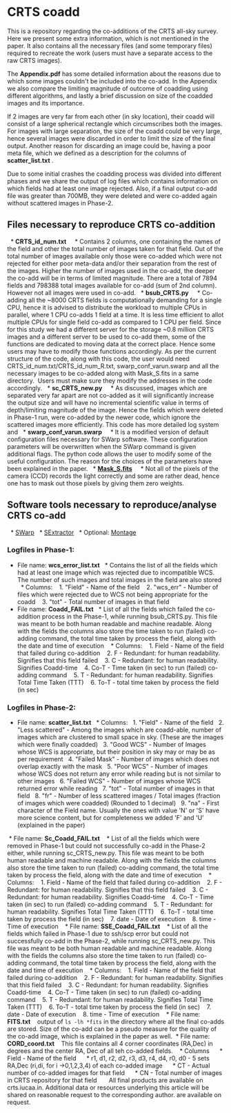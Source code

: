 # CRTS coadd 
This is a repository regarding the co-additions of the CRTS all-sky survey. 
Here we present some extra information, which is not mentioned in the paper. It also contains all the necessary files (and some temporary files) required to recreate the work (users must have a separate access to the raw CRTS images).

The **Appendix.pdf** has some detailed information about the reasons due to which some images couldn't be included into the co-add.
In the Appendix we also compare the limiting magnitude of outcome of coadding using different algorithms, and lastly a brief discussion on size of the coadded images and its importance. 

If 2 images are very far from each other (in sky location), their coadd will consist of a large spherical rectangle which circumscribes both the images. For images with large separation, the size of the coadd could be very large, hence several images were discarded in order to limit the size of the final output. Another reason for discarding an image could be, having a poor meta file, which we defined as a description for the columns of **scatter_list.txt** .  

Due to some initial crashes the coadding process was divided into different phases and we share the output of log files which contains information on which fields had at least one image rejected. Also, if a final output co-add file was greater than 700MB, they were deleted and were co-added again without scattered images in Phase-2.


## Files necessary to reproduce CRTS co-addition
  * **CRTS_id_num.txt**
    * Contains 2 columns, one containing the names of the field and other the total number of images taken for that field. Out of the total number of images available only those were co-added which were not rejected for either poor meta-data and/or their separation from the rest of the images. Higher the number of images used in the co-add, the deeper the co-add will be in terms of limited magnitude. There are a total of 7894 fields and 798388 total images available for co-add (sum of 2nd column). However not all images were used in co-add.
  * **bsub_CRTS.py**
    * Co-adding all the ~8000 CRTS fields is computationally demanding for a single CPU, hence it is advised to distribute the workload to multiple CPUs in parallel, where 1 CPU co-adds 1 field at a time. It is less time efficient to allot multiple CPUs for single field co-add as compared to 1 CPU per field. Since for this study we had a different server for the storage ~0.8 million CRTS images and a different server to be used to co-add them, some of the functions are dedicated to moving data at the correct place. Hence some users may have to modify those functions accordingly. As per the current structure of the code, along with this code, the user would need CRTS_id_num.txt/CRTS_id_num_R.txt, swarp_conf_varun.swarp and all the necessary images to be co-added along with Mask_S.fits in a same directory.  Users must make sure they modify the addresses in the code accordingly. 
  * **sc_CRTS_new.py**
    * As discussed, images which are separated very far apart are not co-added as it will significantly increase the output size and will have no incremental scientific value in terms of depth/limiting magnitude of the image. Hence the fields which were deleted in Phase-1 run, were co-added by the newer code, which ignore the scattered images more efficiently. This code has more detailed log system and 
  * **swarp_conf_varun.swarp**
    * It is a modified version of default configuration files necessary for SWarp software. These configuration parameters will be overwritten when the SWarp command is given additional flags. The python code allows the user to modify some of the useful configuration. The reason for the choices of the parameters have been explained in the paper.
  * [**Mask_S.fits**](https://drive.google.com/file/d/1ocMkvuA4lURhDvn7RexaMpjFlWUZUxtn/view?usp=sharing)
    * Not all of the pixels of the camera (CCD) records the light correctly and some are rather dead, hence one has to mask out those pixels by giving them zero weights.  
  
## Software tools necessary to reproduce/analyse CRTS co-add
  * [SWarp](https://github.com/astromatic/swarp)
  * [SExtractor](https://www.astromatic.net/software/sextractor)
  * Optional: [Montage](http://montage.ipac.caltech.edu/docs/index.html)
  
### Logfiles in Phase-1:
* File name: **wcs_error_list.txt**
  * Contains the list of all the fields which had at least one image which was rejected due to incompatible WCS. The number of such images and total images in the field are also stored
  * Columns:
   1. "Field" - Name of the field
   2. "wcs_err" - Number of files which were rejected due to WCS not being appropriate for the coadd
   3. "tot" - Total number of images in that field
  
* File name: **Coadd_FAIL.txt**
  * List of all the fields which failed the co-addition process in the Phase-1, while running bsub_CRTS.py. This file was meant to be both human readable and machine readable. Along with the fields the columns also store the time taken to run (failed) co-adding command, the total time taken by process the field, along with the date and time of execution
   * Columns:
   1. Field - Name of the field that failed during co-addition
   2. F - Redundant: for human readability. Signifies that this field failed
   3. C - Redundant: for human readability. Signifies Coadd-time
   4. Co-T - Time taken (in sec) to run (failed) co-adding command
   5. T - Redundant: for human readability. Signifies Total Time Taken (TTT)
   6. To-T - total time taken by process the field (in sec)


### Logfiles in Phase-2: 
* File name: **scatter_list.txt**
  * Columns: 
  1. "Field" - Name of the field
  2. "Less scattered" - Among the images which are coadd-able, number of images which are clustered to small space in sky. (These are the images which were finally coadded)
  3. "Good WCS" - Number of Images whose WCS is appropriate, but their position in sky may or may be as per requirement
  4. "Failed Mask" - Number of images which does not overlap exactly with the mask
  5. "Poor WCS" - Number of images whose WCS does not return any error while reading but is not similar to other images
  6. "Failed WCS" - Number of images whose WCS returned error while reading 
  7. "tot" - Total number of images in that field
  8. "fr" - Number of less scattered images / Total images (fraction of images which were coadded) (Rounded to 1 decimal)
  9. "na" - First character of the Field name. Usually the ones with value 'N' or 'S' have more science content, but for completeness we added 'F' and 'U' (explained in the paper)
  

 * File name: **Sc_Coadd_FAIL.txt**
   * List of all the fields which were removed in Phase-1 but could not successfully co-add in the Phase-2 either, while running sc_CRTS_new.py. This file was meant to be both human readable and machine readable. Along with the fields the columns also store the time taken to run (failed) co-adding command, the total time taken by process the field, along with the date and time of execution
   * Columns:
   1. Field - Name of the field that failed during co-addition
   2. F - Redundant: for human readability. Signifies that this field failed
   3. C - Redundant: for human readability. Signifies Coadd-time
   4. Co-T - Time taken (in sec) to run (failed) co-adding command
   5. T - Redundant: for human readability. Signifies Total Time Taken (TTT)
   6. To-T - total time taken by process the field (in sec)
   7. date - Date of execution
   8. time - Time of execution
 
 * File name: **SSE_Coadd_FAIL.txt**
   * List of all the fields which failed in Phase-1 due to ssh/scp error but could not successfully co-add in the Phase-2, while running sc_CRTS_new.py. This file was meant to be both human readable and machine readable. Along with the fields the columns also store the time taken to run (failed) co-adding command, the total time taken by process the field, along with the date and time of execution
   * Columns:
   1. Field - Name of the field that failed during co-addition
   2. F - Redundant: for human readability. Signifies that this field failed
   3. C - Redundant: for human readability. Signifies Coadd-time
   4. Co-T - Time taken (in sec) to run (failed) co-adding command
   5. T - Redundant: for human readability. Signifies Total Time Taken (TTT)
   6. To-T - total time taken by process the field (in sec)
   7. date - Date of execution
   8. time - Time of execution
 
 * File name: **FITS.txt**
   output of `ls -lh *fits` in the directory where all the final co-adds are stored. Size of the co-add can be a pseudo measure for the quality of the co-add image, which is explained in the paper as well. 
 * File name: **CORD_coord.txt**
   This file contains all 4 corner coordinates (RA,Dec) in degrees and the center RA, Dec of all teh co-added fields. 
   * Columns
     * Field - Name of the field
     * r1, d1, r2, d2, r3, d3, r4, d4, r0, d0 - 5 sets RA,Dec (ri,di, for i ->0,1,2,3,4) of each co-added image
     * CT - Actual number of co-added images for that field
     * CN - Total number of images in CRTS repository for that field 
     
All final products are available on crts.iucaa.in. Additional data or resources underlying this article will be shared on reasonable request to the corresponding author. are available on request.  
